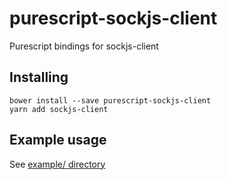 # purescript-sockjs-client
Purescript bindings for sockjs-client

## Installing
```
bower install --save purescript-sockjs-client
yarn add sockjs-client
```

## Example usage
See [example/ directory](https://github.com/FruitieX/purescript-sockjs-client/tree/master/example)
